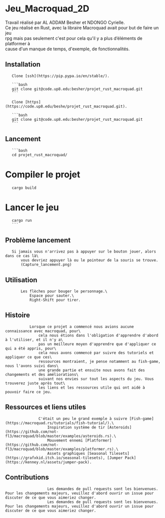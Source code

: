# Jeu_Macroquad_2D

Travail réalisé par AL ADDAM Besher et NDONGO Cyrielle.\
Ce jeu réalisé en Rust, avec la libraire Macroquad avait pour but de faire un jeu\
rpg mais pas seulement c'est pour cela qu'il y a plus d’éléments de platformer à\
cause d'un manque de temps, d'exemple, de fonctionnalités.

## Installation

       Clone [ssh](https://pip.pypa.io/en/stable/).

       ```bash
       git clone git@code.up8.edu:besher/projet_rust_macroquad.git
       ```

       Clone [https](https://code.up8.edu/beshe/projet_rust_macroquad.git).

       ```bash
       git clone git@code.up8.edu:besher/projet_rust_macroquad.git
       ```

## Lancement

       ```bash
       cd projet_rust_macroquad/

# Compiler le projet

       cargo build

# Lancer le jeu

       cargo run
       ```

## Problème lancement

       Si jamais vous n'arrivez pas à appuyer sur le bouton jouer, alors dans ce cas là\
           vous devriez appuyer là ou le pointeur de la souris se trouve.
           (Capture_lancement.png)

## Utilisation

           Les flèches pour bouger le personnage.\
               Espace pour sauter.\
               Right-Shift pour tirer.

## Histoire

               Lorsque ce projet a commencé nous avions aucune connaissance avec macroquad, pour\
                   cela nous étions dans l'obligation d'apprendre d'abord à l'utiliser, et il n'y a\
                   pas un meilleure moyen d'apprendre que d'appliquer ce qui a été appris, pour\
                   cela nous avons commencé par suivre des tutoriels et appliquer ce que ces\
                   ressources montraient, je pense notamment au fish-game, nous l'avons suivi dans\
                   une grande partie et ensuite nous avons fait des changements et des améliorations\
                   suivant nos envies sur tout les aspects du jeu. Vous trouverez juste après tout\
                   les liens et les ressources utile qui ont aidé à pouvoir faire ce jeu.

## Ressources et liens utiles

                   C'était un peu le grand exemple à suivre [Fish-game](https://macroquad.rs/tutorials/fish-tutorial/).\
                       Inspiration système de tir [Asteroids](https://github.com/not-fl3/macroquad/blob/master/examples/asteroids.rs).\
                       Mouvement ennemi [Platformer](https://github.com/not-fl3/macroquad/blob/master/examples/platformer.rs).\
                       Assets graphiques [Seasonal Tilesets](https://grafxkid.itch.io/seasonal-tilesets), [Jumper Pack](https://kenney.nl/assets/jumper-pack).

## Contributions

                       Les demandes de pull requests sont les bienvenues. Pour les changements majeurs, veuillez d'abord ouvrir un issue pour discuter de ce que vous aimeriez changer.
                       Les demandes de pull requests sont les bienvenues. Pour les changements majeurs, veuillez d'abord ouvrir un issue pour discuter de ce que vous aimeriez changer.
